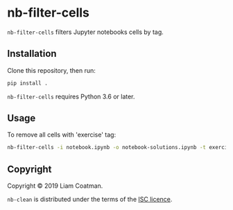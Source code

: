 # nb-filter-cells

`nb-filter-cells` filters Jupyter notebooks cells by tag. 
 
## Installation

Clone this repository, then run: 

```bash
pip install .
```

`nb-filter-cells` requires Python 3.6 or later.

## Usage

To remove all cells with 'exercise' tag:

```bash
nb-filter-cells -i notebook.ipynb -o notebook-solutions.ipynb -t exercise
```

## Copyright

Copyright © 2019 Liam Coatman.

`nb-clean` is distributed under the terms of the [ISC licence].

[isc licence]: https://opensource.org/licenses/ISC
